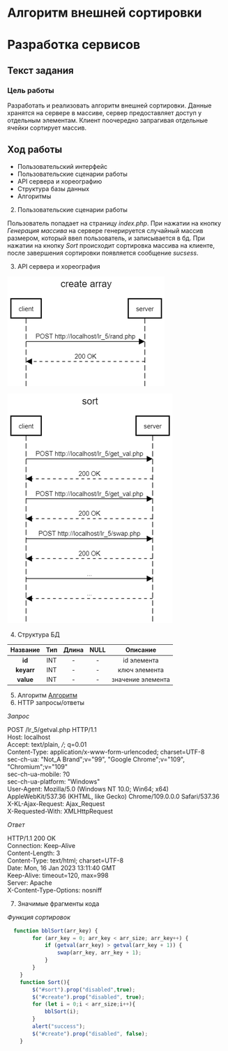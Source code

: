 # Алгоритм внешней сортировки
# Разработка сервисов
## Текст задания
### Цель работы
Разработать и реализовать алгоритм внешней сортировки. Данные хранятся на сервере в массиве, сервер предоставляет доступ у отдельным элементам. Клиент поочередно запрагивая отдельные ячейки сортирует массив.
## Ход работы
- Пользовательский интерфейс
- Пользовательские сценарии работы
- API сервера и хореографию
- Структура базы данных
- Алгоритмы


2) Пользовательские сценарии работы

Пользователь попадает на страницу *index.php*. При нажатии на кнопку *Генерация массива* на сервере генерируется случайный массив размером, который ввел пользователь, и записывается в бд. При нажатии на кнопку *Sort* происходит сортировка массива на клиенте, после завершения сортировки появляется сообщение *sucsess*.

3. API сервера и хореография

![Генерация массива](create_array.png)

![Сортировка](sort.png)

4. Структура БД

| Название | Тип | Длина | NULL | Описание |
| :------: | :------: | :------: | :------: | :------: |
| **id** | INT | - | - | id элемента |
| **keyarr** | INT | - | - | ключ элемента |
| **value** | INT | - | - | значение элемента |

5. Алгоритм
[Алгоритм](https://imgur.com/a/OJG9bmD)
6. HTTP запросы/ответы

*Запрос*

POST /lr_5/getval.php HTTP/1.1 <br>
Host: localhost <br>
Accept: text/plain, */*; q=0.01 <br>
Content-Type: application/x-www-form-urlencoded; charset=UTF-8 <br>
sec-ch-ua: "Not_A Brand";v="99", "Google Chrome";v="109", "Chromium";v="109" <br>
sec-ch-ua-mobile: ?0 <br>
sec-ch-ua-platform: "Windows" <br>
User-Agent: Mozilla/5.0 (Windows NT 10.0; Win64; x64) AppleWebKit/537.36 (KHTML, like Gecko) Chrome/109.0.0.0 Safari/537.36 <br>
X-KL-Ajax-Request: Ajax_Request <br>
X-Requested-With: XMLHttpRequest <br>

*Ответ*

HTTP/1.1 200 OK <br>
Connection: Keep-Alive <br>
Content-Length: 3 <br>
Content-Type: text/html; charset=UTF-8 <br>
Date: Mon, 16 Jan 2023 13:11:40 GMT <br>
Keep-Alive: timeout=120, max=998 <br>
Server: Apache <br>
X-Content-Type-Options: nosniff <br>

7. Значимые фрагменты кода

*Функция сортировок*
```js
  function bblSort(arr_key) {
        for (arr_key = 0; arr_key < arr_size; arr_key++) {
            if (getval(arr_key) > getval(arr_key + 1)) {
                swap(arr_key, arr_key + 1);
            }
        }
    }
    function Sort(){
        $("#sort").prop("disabled",true);
        $("#create").prop("disabled", true);
        for (let i = 0;i < arr_size;i++){
            bblSort(i);
        }
        alert("success");
        $("#create").prop("disabled", false);
    }
```
